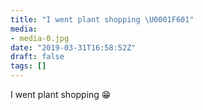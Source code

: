 ```yaml
---
title: "I went plant shopping \U0001F601"
media:
- media-0.jpg
date: "2019-03-31T16:58:52Z"
draft: false
tags: []
---
```

I went plant shopping 😁
